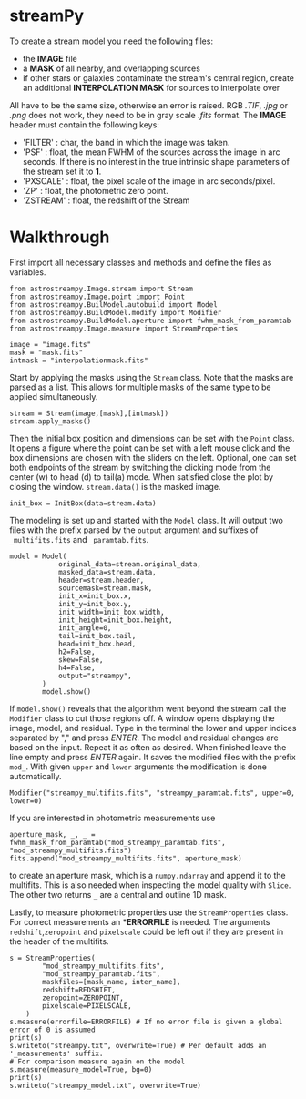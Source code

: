 # streamPy
To create a stream model you need the following files:
  - the **IMAGE** file
  - a **MASK** of all nearby, and overlapping sources
  - if other stars or galaxies contaminate the stream's central region, create an additional **INTERPOLATION MASK** for sources to interpolate over

All have to be the same size, otherwise an error is raised. RGB *.TIF*, *.jpg* or *.png* does not work, they need to be in gray scale *.fits* format. 
The **IMAGE** header must contain the following keys:
  - 'FILTER'  : char, the band in which the image was taken.
  - 'PSF'     : float, the mean FWHM of the sources across the image in arc seconds. If there is no interest in the true intrinsic shape parameters of the stream set it to **1**.
  - 'PXSCALE' : float, the pixel scale of the image in arc seconds/pixel.
  - 'ZP'      : float, the photometric zero point.
  - 'ZSTREAM' : float, the redshift of the Stream

# Walkthrough
First import all necessary classes and methods and define the files as variables.
```
from astrostreampy.Image.stream import Stream
from astrostreampy.Image.point import Point
from astrostreampy.BuilModel.autobuild import Model
from astrostreampy.BuildModel.modify import Modifier
from astrostreampy.BuildModel.aperture import fwhm_mask_from_paramtab
from astrostreampy.Image.measure import StreamProperties

image = "image.fits"
mask = "mask.fits"
intmask = "interpolationmask.fits"
```
Start by applying the masks using the ```Stream``` class. Note that the masks are parsed as a list. This allows for multiple masks of the same type to be applied simultaneously.
```
stream = Stream(image,[mask],[intmask])
stream.apply_masks()
```
Then the initial box position and dimensions can be set with the ```Point``` class. It opens a figure where the point can be set with a left mouse click and the box dimensions are chosen with the sliders on the left. 
Optional, one can set both endpoints of the stream by switching the clicking mode from the center (w) to head (d) to tail(a) mode.
When satisfied close the plot by closing the window. ```stream.data()``` is the masked image.
```
init_box = InitBox(data=stream.data)
```
The modeling is set up and started with the ```Model``` class. It will output two files with the prefix parsed by the ```output``` argument and suffixes of ```_multifits.fits``` and ```_paramtab.fits```.
```
model = Model(
            original_data=stream.original_data,
            masked_data=stream.data,
            header=stream.header,
            sourcemask=stream.mask,
            init_x=init_box.x,
            init_y=init_box.y,
            init_width=init_box.width,
            init_height=init_box.height,
            init_angle=0,
            tail=init_box.tail,
            head=init_box.head,
            h2=False,
            skew=False,
            h4=False,
            output="streampy",
        )
        model.show()
```
If ```model.show()``` reveals that the algorithm went beyond the stream call the ```Modifier``` class to cut those regions off. A window opens displaying the image, model, and residual. Type in the terminal the lower and upper indices separated by "," and press *ENTER*. The model and residual changes are based on the input. Repeat it as often as desired. When finished leave the line empty and press *ENTER* again. It saves the modified files with the prefix ```mod_```. With given ```upper``` and ```lower``` arguments the modification is done automatically.
```
Modifier("streampy_multifits.fits", "streampy_paramtab.fits", upper=0, lower=0)
```
If you are interested in photometric measurements use
``` 
aperture_mask, _, _ = fwhm_mask_from_paramtab("mod_streampy_paramtab.fits", "mod_streampy_multifits.fits")
fits.append("mod_streampy_multifits.fits", aperture_mask)
```
to create an aperture mask, which is a ```numpy.ndarray``` and append it to the multifits. This is also needed when inspecting the model quality with ```Slice```.
The other two returns ```_``` are a central and outline 1D mask.

Lastly, to measure photometric properties use the ```StreamProperties``` class. For correct measurements an ***ERRORFILE** is needed. The arguments ```redshift```,```zeropoint``` and ```pixelscale``` could be left out if they are present in the header of the multifits.
```
s = StreamProperties(
        "mod_streampy_multifits.fits",
        "mod_streampy_paramtab.fits",
        maskfiles=[mask_name, inter_name],
        redshift=REDSHIFT,
        zeropoint=ZEROPOINT,
        pixelscale=PIXELSCALE,
    )
s.measure(errorfile=ERRORFILE) # If no error file is given a global error of 0 is assumed
print(s)
s.writeto("streampy.txt", overwrite=True) # Per default adds an '_measurements' suffix.
# For comparison measure again on the model
s.measure(measure_model=True, bg=0)
print(s)
s.writeto("streampy_model.txt", overwrite=True)
```
